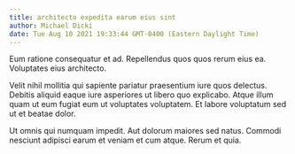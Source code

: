 ```yaml
---
title: architecto expedita earum eius sint
author: Michael Dicki
date: Tue Aug 10 2021 19:33:44 GMT-0400 (Eastern Daylight Time)
---
```

Eum ratione consequatur et ad. Repellendus quos quos rerum eius ea. Voluptates eius architecto.

 Velit nihil mollitia qui sapiente pariatur praesentium iure quos delectus. Debitis aliquid eaque iure asperiores ut libero quo explicabo. Atque illum quam ut eum fugiat eum ut voluptates voluptatem. Et labore voluptatum sed ut et beatae dolor.

 Ut omnis qui numquam impedit. Aut dolorum maiores sed natus. Commodi nesciunt adipisci earum et veniam et cum atque. Rerum et quia.